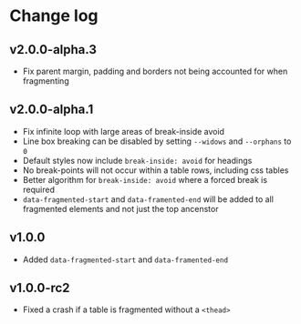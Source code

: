 # Change log

## v2.0.0-alpha.3

- Fix parent margin, padding and borders not being accounted for when fragmenting

## v2.0.0-alpha.1

- Fix infinite loop with large areas of break-inside avoid
- Line box breaking can be disabled by setting `--widows` and `--orphans` to `0`
- Default styles now include `break-inside: avoid` for headings
- No break-points will not occur within a table rows, including css tables
- Better algorithm for `break-inside: avoid` where a forced break is required
- `data-fragmented-start` and `data-framented-end` will be added to all fragmented elements and not just the top ancenstor

## v1.0.0

- Added `data-fragmented-start` and `data-framented-end`

## v1.0.0-rc2

- Fixed a crash if a table is fragmented without a `<thead>`
